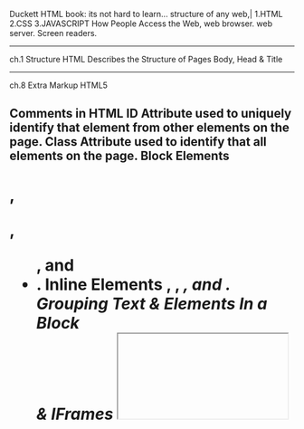 Duckett HTML book:
its not hard to learn...
structure of any web,|
1.HTML 2.CSS 3.JAVASCRIPT
How People Access the Web, web browser. web  server. Screen readers.
__________________
ch.1 Structure
HTML Describes the Structure of Pages
Body, Head & Title

-----
ch.8 Extra Markup
HTML5 <!DOCTYPE html>

Comments in HTML <!-- comments -->
ID Attribute used to uniquely identify that element from other elements on the page.
Class Attribute  used to  identify that all elements on the page.
Block Elements <h1>, <p>, <ul>, and <li>.
Inline Elements <a>, <b>, <em>, and <img>.
Grouping Text & Elements In a Block <div> & <span> 
IFrames  <iframe> src height width
Information About Your Pages <meta> description keywords robots author pragma expires
-----
ch.17 HTML5 Layout
Headers & Footers <header> <footer>
Navigation        <nav>	
Articles          <article> 
Asides            <aside>
Sections          <section> 
Heading Groups    <hgroup>
Figures           <figure> <figcaption>
Sectioning Elements <div>
-----

ch.18 Process & Design
 
its about what i like to have, depending on me.
_______________________________________________
Duckett JS book :
Introduction
This book explains how JavaScript can be used 
in browsers to make websites more interactive, 
interesting, and user-friendly. You will also learn about 
jQuery because it makes writing JavaScript a lot easier
-----

ch.01 The ABC of Programming.
About ACP.
A : what a script & how ceart one
B : how computers fit in with the world around them
C : how write script for a web page

A : A script is a series of instructions that a computer can follow to achieve a goal. 
1: DEFINE THE GOAL 
2: DESIGN THE SCRIPT 
3: CODE EACH STEP 